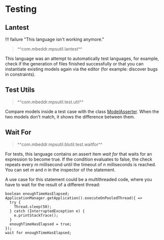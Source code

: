 # Testing

## Lantest

!!! failure "This language isn't working anymore."

> ^^com.mbeddr.mpsutil.lantest^^

This language was an attempt to automatically test languages, for example, check if the generation of files finished successfully or that you can instantiate existing models again via the editor (for example: discover bugs in constraints).

## Test Utils

> ^^com.mbeddr.mpsutil.test.util^^

Compare models inside a test case with the class [ModelAsserter](http://127.0.0.1:63320/node?ref=fdfc256f-c0b4-4ea1-9ada-e6e752358eb7%2Fr%3Ac8a1c63c-511b-4685-8f66-17b348dd5cb3%28com.mbeddr.mpsutil.test.util%2Fcom.mbeddr.mpsutil.test.util%29%2F4319749102859030414). When the two models don't match, it shows the difference between them.

## Wait For

> ^^com.mbeddr.mpsutil.blutil.test.waitfor^^

For tests, this language contains an assert item *wait for* that waits for an expression to become true. If the condition
evaluates to false, the check repeats every *m* millisecond until the timeout of *n* milliseconds is reached. You can set
*m* and *n* in the inspector of the statement.

A use case for this statement could be a multithreaded code, where you have to wait for the result of a different thread:

```
boolean enoughTimeHasElapsed; 
ApplicationManager.getApplication().executeOnPooledThread({ => 
  try { 
    Thread.sleep(50); 
  } catch (InterruptedException e) { 
    e.printStackTrace(); 
  } 
  enoughTimeHasElapsed = true; 
}); 
wait for enoughTimeHasElapsed;
```

